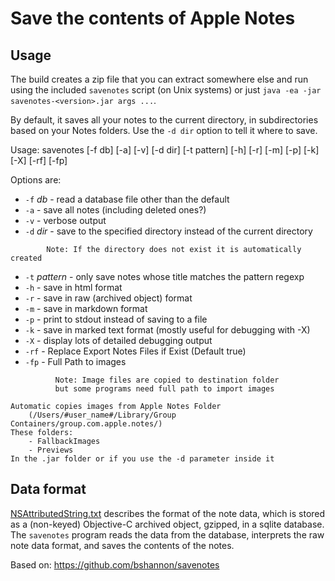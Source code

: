 # Save the contents of Apple Notes

## Usage

The build creates a zip file that you can extract somewhere else and run
using the included `savenotes` script (on Unix systems) or just
`java -ea -jar savenotes-<version>.jar args ...`.

By default, it saves all your notes to the current directory, in
subdirectories based on your Notes folders.  Use the `-d dir`
option to tell it where to save.

Usage: savenotes [-f db] [-a] [-v] [-d dir] [-t pattern] [-h] [-r] [-m] [-p] [-k] [-X] [-rf] [-fp]

Options are:

* `-f` *db* - read a database file other than the default
* `-a` - save all notes (including deleted ones?)
* `-v` - verbose output
* `-d` *dir* - save to the specified directory instead of the current directory
```
        Note: If the directory does not exist it is automatically created
``` 
* `-t` *pattern* - only save notes whose title matches the pattern regexp
* `-h` - save in html format
* `-r` - save in raw (archived object) format
* `-m` - save in markdown format
* `-p` - print to stdout instead of saving to a file
* `-k` - save in marked text format (mostly useful for debugging with -X)
* `-X` - display lots of detailed debugging output
* `-rf` - Replace Export Notes Files if Exist (Default true)
* `-fp` - Full Path to images
```
          Note: Image files are copied to destination folder
          but some programs need full path to import images
```

```        
Automatic copies images from Apple Notes Folder
    (/Users/#user_name#/Library/Group Containers/group.com.apple.notes/)
These folders:
	- FallbackImages
	- Previews
In the .jar folder or if you use the -d parameter inside it
```

## Data format

[NSAttributedString.txt](NSAttributedString.txt) describes the
format of the note data, which is stored as a (non-keyed) Objective-C
archived object, gzipped, in a sqlite database.
The `savenotes` program reads the data from the database, interprets
the raw note data format, and saves the contents of the notes.



Based on: https://github.com/bshannon/savenotes